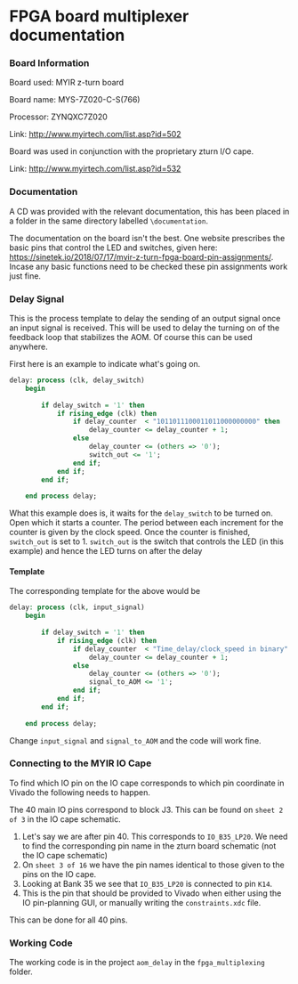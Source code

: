 # FPGA board multiplexer documentation



### Board Information

Board used: MYIR z-turn board

Board name: MYS-7Z020-C-S(766)

Processor: ZYNQXC7Z020

 Link: 	http://www.myirtech.com/list.asp?id=502



Board was used in conjunction with the proprietary zturn I/O cape. 

Link: http://www.myirtech.com/list.asp?id=532





### Documentation

A CD was provided with the relevant documentation, this has been placed in a folder in the same directory labelled `\documentation`. 



The documentation on the board isn't the best. One website prescribes the basic pins that control the LED and switches, given here: https://sinetek.io/2018/07/17/myir-z-turn-fpga-board-pin-assignments/. Incase any basic functions need to be checked these pin assignments work just fine.





### Delay Signal

This is the process template to delay the sending of an output signal once an input signal is received. This will be used to delay the turning on of the feedback loop that stabilizes the AOM. Of course this can be used anywhere. 



First here is an example to indicate what's going on.

```vhdl
delay: process (clk, delay_switch)
	begin
	
		if delay_switch = '1' then
			if rising_edge (clk) then
				if delay_counter  < "1011011100011011000000000" then
					delay_counter <= delay_counter + 1;
				else
					delay_counter <= (others => '0');
					switch_out <= '1';
				end if;
			end if;
		end if;
	
	end process delay;
```



What this example does is, it waits for the `delay_switch` to be turned on. Open which it starts a counter. The period between each increment for the counter is given by the clock speed. Once the counter is finished, `switch_out` is set to 1. `switch_out` is the switch that controls the LED (in this example) and hence the LED turns on after the delay



#### Template

The corresponding template for the above would be 

```vhdl
delay: process (clk, input_signal)
	begin
	
		if delay_switch = '1' then
			if rising_edge (clk) then
				if delay_counter  < "Time_delay/clock_speed in binary" then
					delay_counter <= delay_counter + 1;
				else
					delay_counter <= (others => '0');
					signal_to_AOM <= '1';
				end if;
			end if;
		end if;
	
	end process delay;
```



Change `input_signal` and `signal_to_AOM` and the code will work fine.





### Connecting to the MYIR IO Cape

To find which IO pin on the IO cape corresponds to which pin coordinate in Vivado the following needs to happen.



The 40 main IO pins correspond to block J3. This can be found on `sheet 2 of 3` in the IO cape schematic. 

1. Let's say we are after pin 40. This corresponds to `IO_B35_LP20`. We need to find the corresponding pin name in the zturn board schematic (not the IO cape schematic)
2. On `sheet 3 of 16` we have the pin names identical to those given to the pins on the IO cape. 
3. Looking at Bank 35 we see that `IO_B35_LP20` is connected to pin `K14`. 
4. This is the pin that should be provided to Vivado when either using the IO pin-planning GUI, or manually writing the `constraints.xdc` file. 



This can be done for all 40 pins. 









### Working Code



The working code is in the project `aom_delay` in the `fpga_multiplexing` folder. 